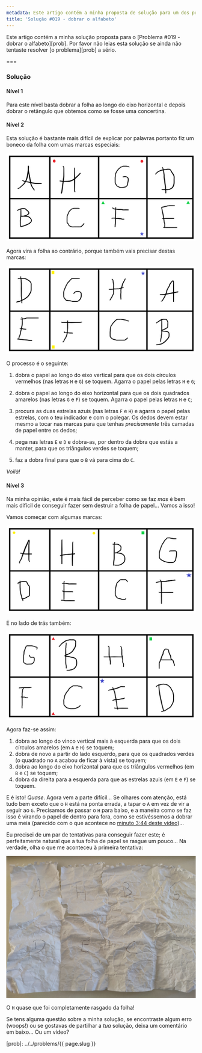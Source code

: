 ```yaml
---
metadata: Este artigo contém a minha proposta de solução para um dos problemas deste blogue.
title: 'Solução #019 - dobrar o alfabeto'
---
```


Este artigo contém a minha solução proposta para o [Problema #019 - dobrar o alfabeto][prob]. Por favor não leias esta solução se ainda não tentaste resolver [o problema][prob] a sério.

===

### Solução

#### Nível 1

Para este nível basta dobrar a folha ao longo do eixo horizontal e depois dobrar o retângulo que obtemos como se fosse uma concertina.

#### Nível 2

Esta solução é bastante mais difícil de explicar por palavras portanto fiz um boneco da folha com umas marcas especiais:

![Level 2 sheet of paper with some markings](lvl2-faceA-sol.png)

Agora vira a folha ao contrário, porque também vais precisar destas marcas:

![Level 2, side B, with some markings](lvl2-faceB-sol.png)

O processo é o seguinte:

 1. dobra o papel ao longo do eixo vertical para que os dois círculos vermelhos (nas letras `H` e `G`) se toquem. Agarra o papel pelas letras `H` e `G`;
   
 2. dobra o papel ao longo do eixo horizontal para que os dois quadrados amarelos (nas letras `G` e `F`) se toquem. Agarra o papel pelas letras `H` e `C`;
 3. procura as duas estrelas azuis (nas letras `F` e `H`) e agarra o papel pelas estrelas, com o teu indicador e com o polegar. Os dedos devem estar mesmo a tocar nas marcas para que tenhas _precisamente_ três camadas de papel entre os dedos;
 4. pega nas letras `E` e `D` e dobra-as, por dentro da dobra que estás a manter, para que os triângulos verdes se toquem;
 5. faz a dobra final para que o `B` vá para cima do `C`.

_Voilà!_

#### Nível 3

Na minha opinião, este é mais fácil de perceber como se faz _mas_ é bem mais difícil de conseguir fazer sem destruir a folha de papel... Vamos a isso!

Vamos começar com algumas marcas:

![Level 3 sheet with some markings](lvl3-faceA-sol.png)

E no lado de trás também:

![Level 3, side B, with some markings](lvl3-faceB-sol.png)

Agora faz-se assim:

 1. dobra ao longo do vinco vertical mais à esquerda para que os dois círculos amarelos (em `A` e `H`) se toquem;
 2. dobra de novo a partir do lado esquerdo, para que os quadrados verdes (o quadrado no `A` acabou de ficar à vista) se toquem;
 3. dobra ao longo do eixo horizontal para que os triângulos vermelhos (em `B` e `C`) se toquem;
 4. dobra da direita para a esquerda para que as estrelas azuis (em `E` e `F`) se toquem.

E é isto! _Quase_. Agora vem a parte difícil... Se olhares com atenção, está tudo bem exceto que o `H` está na ponta errada, a tapar o `A` em vez de vir a seguir ao `G`. Precisamos de passar o `H` para baixo, e a maneira como se faz isso é virando o papel de dentro para fora, como se estivéssemos a dobrar uma meia (parecido com o que acontece no [minuto 3:44 deste vídeo](https://youtu.be/124L94hoBQg?t=224))...

Eu precisei de um par de tentativas para conseguir fazer este; é perfeitamente natural que a tua folha de papel se rasgue um pouco... Na verdade, olha o que me aconteceu à primeira tentativa:

![Piece of paper scrambled up and tore](lvl3-fail.jpg)

O `H` quase que foi completamente rasgado da folha!

Se tens alguma questão sobre a minha solução, se encontraste algum erro (woops!) ou se gostavas de partilhar a *tua* solução, deixa um comentário em baixo... Ou um vídeo?

[prob]: ../../problems/{{ page.slug }}
